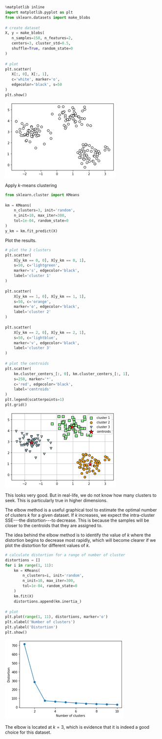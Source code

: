 ```python
%matplotlib inline
import matplotlib.pyplot as plt
from sklearn.datasets import make_blobs

# create dataset
X, y = make_blobs(
   n_samples=150, n_features=2,
   centers=3, cluster_std=0.5,
   shuffle=True, random_state=0
)

# plot
plt.scatter(
   X[:, 0], X[:, 1],
   c='white', marker='o',
   edgecolor='black', s=50
)
plt.show()
```


    
![png](output_0_0.png)
    


Apply $k$-means clustering


```python
from sklearn.cluster import KMeans

km = KMeans(
    n_clusters=3, init='random',
    n_init=10, max_iter=300, 
    tol=1e-04, random_state=0
)
y_km = km.fit_predict(X)
```

Plot the results.


```python
# plot the 3 clusters
plt.scatter(
    X[y_km == 0, 0], X[y_km == 0, 1],
    s=50, c='lightgreen',
    marker='s', edgecolor='black',
    label='cluster 1'
)

plt.scatter(
    X[y_km == 1, 0], X[y_km == 1, 1],
    s=50, c='orange',
    marker='o', edgecolor='black',
    label='cluster 2'
)

plt.scatter(
    X[y_km == 2, 0], X[y_km == 2, 1],
    s=50, c='lightblue',
    marker='v', edgecolor='black',
    label='cluster 3'
)

# plot the centroids
plt.scatter(
    km.cluster_centers_[:, 0], km.cluster_centers_[:, 1],
    s=250, marker='*',
    c='red', edgecolor='black',
    label='centroids'
)
plt.legend(scatterpoints=1)
plt.grid()
```


    
![png](output_4_0.png)
    


This looks very good. But in real-life, we do not know how many clusters to seek. This is particularly true in higher dimensions.

The elbow method is a useful graphical tool to estimate the optimal number of clusters $k$ for a given dataset. If $k$ increases, we expect the intra-cluster SSE---the distortion---to decrease. This is because the samples will be closer to the centroids that they are assigned to.

The idea behind the elbow method is to identify the value of $k$ where the distortion begins to decrease most rapidly, which will become clearer if we plot the distortion for different values of $k.$


```python
# calculate distortion for a range of number of cluster
distortions = []
for i in range(1, 11):
    km = KMeans(
        n_clusters=i, init='random',
        n_init=10, max_iter=300,
        tol=1e-04, random_state=0
    )
    km.fit(X)
    distortions.append(km.inertia_)

# plot
plt.plot(range(1, 11), distortions, marker='o')
plt.xlabel('Number of clusters')
plt.ylabel('Distortion')
plt.show()
```


    
![png](output_6_0.png)
    


The elbow is located at $k = 3,$ which is evidence that it is indeed a good choice for this dataset.


```python

```
